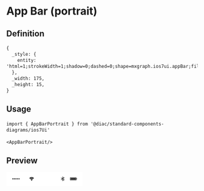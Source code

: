 # App Bar (portrait)

## Definition

```
{
  _style: { 
    entity: 'html=1;strokeWidth=1;shadow=0;dashed=0;shape=mxgraph.ios7ui.appBar;fillColor=#ffffff;gradientColor=none;sketch=0;hachureGap=4;pointerEvents=0;',
  },
  _width: 175,
  _height: 15,
}
```

## Usage

```
import { AppBarPortrait } from '@diac/standard-components-diagrams/ios7Ui'

<AppBarPortrait/>
```

## Preview

<img src="./app-bar-portrait.png" width="200"/>
